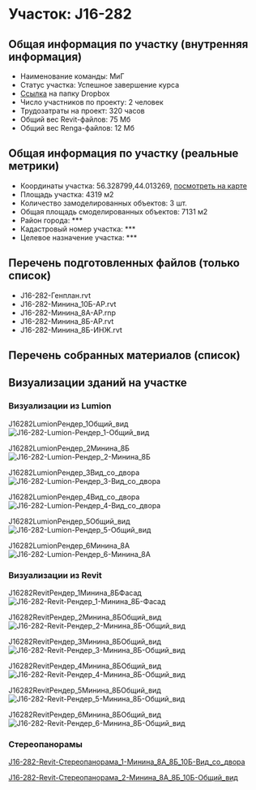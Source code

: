# Участок: J16-282
## Общая информация по участку (внутренняя информация)
+ Наименование команды: МиГ
+ Статус участка: Успешное завершение курса
+ [Ссылка](https://www.dropbox.com/sh/wvvgv1nw1iqred9/AACX9_ZHrFHcM_fCABmvX-X2a/J16_282?dl=0) на папку Dropbox
+ Число участников по проекту: 2 человек
+ Трудозатраты на проект: 320 часов
+ Общий вес Revit-файлов: 75 Мб
+ Общий вес Renga-файлов: 12 Мб
## Общая информация по участку (реальные метрики)
+ Координаты участка: 56.328799,44.013269, [посмотреть на карте](yandex.ru/maps/47/nizhny-novgorod/?ll=56.328799%2C44.013269&z=19)
+ Площадь участка: 4319 м2
+ Количество замоделированных объектов: 3 шт.
+ Общая площадь смоделированных объектов: 7131 м2
+ Район города: *** 
+ Кадастровый номер участка: *** 
+ Целевое назначение участка: *** 
## Перечень подготовленных файлов (только список)
+ J16-282-Генплан.rvt
+ J16-282-Минина_10Б-АР.rvt
+ J16-282-Минина_8А-АР.rnp
+ J16-282-Минина_8Б-АР.rvt
+ J16-282-Минина_8Б-ИНЖ.rvt
## Перечень собранных материалов (список)
## Визуализации зданий на участке
### Визуализации из Lumion
J16282LumionРендер_1Общий_вид
![J16-282-Lumion-Рендер_1-Общий_вид](/Images/J16_282/J16-282-Lumion-Рендер_1-Общий_вид_Compressed.jpg)

J16282LumionРендер_2Минина_8Б
![J16-282-Lumion-Рендер_2-Минина_8Б](/Images/J16_282/J16-282-Lumion-Рендер_2-Минина_8Б_Compressed.jpg)

J16282LumionРендер_3Вид_со_двора
![J16-282-Lumion-Рендер_3-Вид_со_двора](/Images/J16_282/J16-282-Lumion-Рендер_3-Вид_со_двора_Compressed.jpg)

J16282LumionРендер_4Вид_со_двора
![J16-282-Lumion-Рендер_4-Вид_со_двора](/Images/J16_282/J16-282-Lumion-Рендер_4-Вид_со_двора_Compressed.jpg)

J16282LumionРендер_5Общий_вид
![J16-282-Lumion-Рендер_5-Общий_вид](/Images/J16_282/J16-282-Lumion-Рендер_5-Общий_вид_Compressed.jpg)

J16282LumionРендер_6Минина_8А
![J16-282-Lumion-Рендер_6-Минина_8А](/Images/J16_282/J16-282-Lumion-Рендер_6-Минина_8А_Compressed.jpg)

### Визуализации из Revit
J16282RevitРендер_1Минина_8БФасад
![J16-282-Revit-Рендер_1-Минина_8Б-Фасад](/Images/J16_282/J16-282-Revit-Рендер_1-Минина_8Б-Фасад_Compressed.jpg)

J16282RevitРендер_2Минина_8БОбщий_вид
![J16-282-Revit-Рендер_2-Минина_8Б-Общий_вид](/Images/J16_282/J16-282-Revit-Рендер_2-Минина_8Б-Общий_вид_Compressed.jpg)

J16282RevitРендер_3Минина_8БОбщий_вид
![J16-282-Revit-Рендер_3-Минина_8Б-Общий_вид](/Images/J16_282/J16-282-Revit-Рендер_3-Минина_8Б-Общий_вид_Compressed.jpg)

J16282RevitРендер_4Минина_8БОбщий_вид
![J16-282-Revit-Рендер_4-Минина_8Б-Общий_вид](/Images/J16_282/J16-282-Revit-Рендер_4-Минина_8Б-Общий_вид_Compressed.jpg)

J16282RevitРендер_5Минина_8БОбщий_вид
![J16-282-Revit-Рендер_5-Минина_8Б-Общий_вид](/Images/J16_282/J16-282-Revit-Рендер_5-Минина_8Б-Общий_вид_Compressed.jpg)

J16282RevitРендер_6Минина_8БОбщий_вид
![J16-282-Revit-Рендер_6-Минина_8Б-Общий_вид](/Images/J16_282/J16-282-Revit-Рендер_6-Минина_8Б-Общий_вид_Compressed.jpg)

### Стереопанорамы
[J16-282-Revit-Стереопанорама_1-Минина_8А_8Б_10Б-Вид_со_двора](https://pano.autodesk.com/pano.html?url=jpgs/cc81ba29-6eab-48ba-9999-5687802e9d8e&version=2)

[J16-282-Revit-Стереопанорама_2-Минина_8А_8Б_10Б-Общий_вид](https://pano.autodesk.com/pano.html?url=jpgs/5d25a570-c1a0-4b69-98ac-65f8ead28dc9&version=2)

